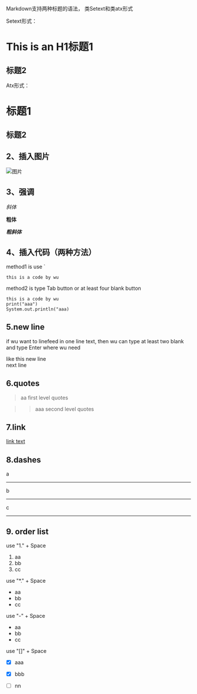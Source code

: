Markdown支持两种标题的语法，
类Setext和类atx形式

Setext形式：

This is an H1标题1
================
标题2
--------
Atx形式：

# 标题1

## 标题2

## 2、插入图片
![图片](https://avatars1.githubusercontent.com/u/22466282?v=3&s=460)
## 3、强调

*斜体*

**粗体**

***粗斜体***

## 4、插入代码（两种方法）

method1 is use `

`this is a code by wu`

method2 is type Tab button or at least four blank button

    this is a code by wu
    print("aaa")
    System.out.println("aaa)


## 5.new line
if wu want to linefeed in one line text, then wu can type at least two blank and type Enter where wu need

like this new line  
next line

## 6.quotes
>aa first level quotes

>>aaa second level quotes

## 7.link

[link text](http://github.com)
## 8.dashes

a
***
b

---

c

---

## 9. order list
use "1." + Space
1. aa
2. bb
3. cc

use "*." + Space

* aa
* bb
* cc

use "-" + Space

- aa
- bb
- cc

use "[]" + Space

- [x] aaa
- [x] bbb
- [ ] nn






